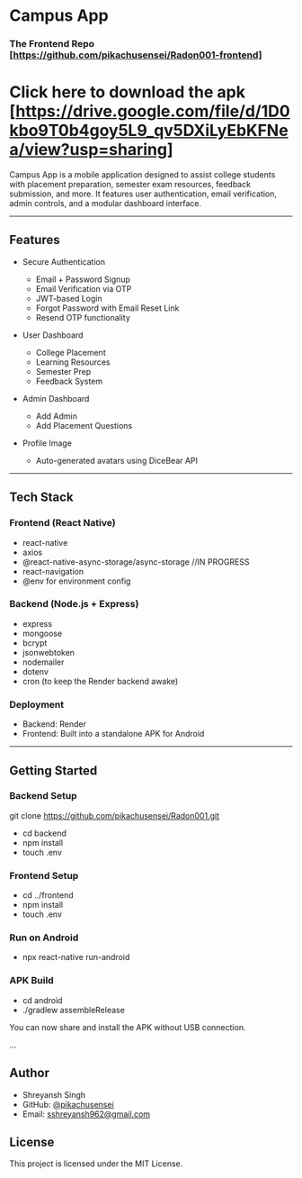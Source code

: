 # Campus App
### The Frontend Repo [https://github.com/pikachusensei/Radon001-frontend]

# Click here to download the apk [https://drive.google.com/file/d/1D0kbo9T0b4goy5L9_qv5DXiLyEbKFNea/view?usp=sharing]

Campus App is a mobile application designed to assist college students with placement preparation, semester exam resources, feedback submission, and more. It features user authentication, email verification, admin controls, and a modular dashboard interface.


---

## Features

- Secure Authentication
  - Email + Password Signup
  - Email Verification via OTP
  - JWT-based Login
  - Forgot Password with Email Reset Link
  - Resend OTP functionality

- User Dashboard
  - College Placement
  - Learning Resources
  - Semester Prep
  - Feedback System

- Admin Dashboard
  - Add Admin
  - Add Placement Questions

- Profile Image
  - Auto-generated avatars using DiceBear API

---

## Tech Stack

### Frontend (React Native)
- react-native
- axios
- @react-native-async-storage/async-storage  //IN PROGRESS
- react-navigation
- @env for environment config

### Backend (Node.js + Express)
- express
- mongoose
- bcrypt
- jsonwebtoken
- nodemailer
- dotenv
- cron (to keep the Render backend awake)

### Deployment
- Backend: Render
- Frontend: Built into a standalone APK for Android

---

## Getting Started

### Backend Setup

git clone https://github.com/pikachusensei/Radon001.git
- cd backend
- npm install
- touch .env

### Frontend Setup
- cd ../frontend
- npm install
- touch .env


### Run on Android
- npx react-native run-android

### APK Build
- cd android
- ./gradlew assembleRelease


You can now share and install the APK without USB connection.


...

## Author

- Shreyansh Singh  
- GitHub: [@pikachusensei](https://github.com/pikachusensei)  
- Email: sshreyansh962@gmail.com

## License

This project is licensed under the MIT License.

